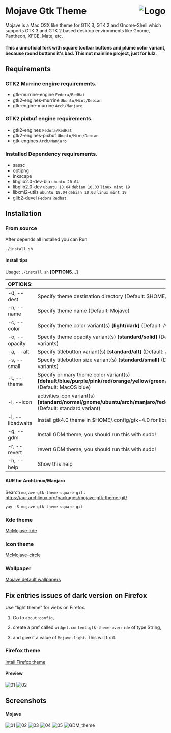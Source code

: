 <img src="https://github.com/vinceliuice/Sierra-gtk-theme/blob/imgs/logo.png" alt="Logo" align="right" /> Mojave Gtk Theme
======

Mojave is a Mac OSX like theme for GTK 3, GTK 2 and Gnome-Shell which supports GTK 3 and GTK 2 based desktop environments like Gnome, Pantheon, XFCE, Mate, etc.

#### This a unnoficial fork with square toolbar buttons and plume color variant, because round buttons it's bad. This not mainline project, just for lulz.

## Requirements
### GTK2 Murrine engine requirements.

- gtk-murrine-engine  `Fedora/RedHat`
- gtk2-engines-murrine  `Ubuntu/Mint/Debian`
- gtk-engine-murrine  `Arch/Manjaro`

### GTK2 pixbuf engine requirements.

- gtk2-engines  `Fedora/RedHat`
- gtk2-engines-pixbuf  `Ubuntu/Mint/Debian`
- gtk-engines  `Arch/Manjaro`

### Installed Dependency requirements.

- sassc
- optipng
- inkscape
- libglib2.0-dev-bin  `ubuntu 20.04`
- libglib2.0-dev  `ubuntu 18.04` `debian 10.03` `linux mint 19`
- libxml2-utils  `ubuntu 18.04` `debian 10.03` `linux mint 19`
- glib2-devel  `Fedora` `Redhat`

## Installation

### From source

After depends all installed you can Run

```bash
./install.sh
```

#### Install tips

Usage:  `./install.sh`  **[OPTIONS...]**

|  OPTIONS:           | |
|:--------------------|:-------------|
|-d, --dest           | Specify theme destination directory (Default: $HOME/.themes)|
|-n, --name           | Specify theme name (Default: Mojave)|
|-c, --color          | Specify theme color variant(s) **[light/dark]** (Default: All variants)|
|-o, --opacity        | Specify theme opacity variant(s) **[standard/solid]** (Default: All variants)|
|-a, --alt            | Specify titlebutton variant(s) **[standard/alt]** (Default: All variants)|
|-s, --small          | Specify titlebutton size variant(s) **[standard/small]** (Default: standard variants)|
|-t, --theme          | Specify primary theme color variant(s) **[default/blue/purple/pink/red/orange/yellow/green/grey/plume/all]** (Default: MacOS blue)|
|-i, --icon           | activities icon variant(s) **[standard/normal/gnome/ubuntu/arch/manjaro/fedora/debian/void]** (Default: standard variant)|
|-l, --libadwaita     | Install gtk4.0 theme in $HOME/.config/gtk-4.0 for libadwaita apps|
|-g, --gdm            | Install GDM theme, you should run this with sudo!|
|-r, --revert         | revert GDM theme, you should run this with sudo!|
|-h, --help           | Show this help|

#### AUR for ArchLinux/Manjaro
Search `mojave-gtk-theme-square-git` : https://aur.archlinux.org/packages/mojave-gtk-theme-git/

    yay -S mojave-gtk-theme-square-git

### Kde theme
[McMojave-kde](https://github.com/vinceliuice/McMojave-kde)

### Icon theme
[McMojave-circle](https://github.com/vinceliuice/McMojave-circle)

### Wallpaper
[Mojave default wallpapers](https://github.com/vinceliuice/Mojave-gtk-theme/blob/images/wallpapers)

## Fix entries issues of dark version on Firefox

Use "light theme" for webs on Firefox.

1. Go to `about:config`,

2. create a pref called `widget.content.gtk-theme-override` of type String,

3. and give it a value of `Mojave-light`. This will fix it.

### Firefox theme
[Intall Firefox theme](src/other/firefox)

#### Preview
![01](https://github.com/vinceliuice/Mojave-gtk-theme/blob/images/firefox01.png?raw=true)
![02](https://github.com/vinceliuice/Mojave-gtk-theme/blob/images/firefox02.png?raw=true)

## Screenshots

#### Mojave
![01](https://github.com/vinceliuice/Mojave-gtk-theme/blob/images/screenshot01.jpeg?raw=true)
![02](https://github.com/vinceliuice/Mojave-gtk-theme/blob/images/screenshot02.jpeg?raw=true)
![03](https://github.com/vinceliuice/Mojave-gtk-theme/blob/images/screenshot03.jpeg?raw=true)
![04](https://github.com/vinceliuice/Mojave-gtk-theme/blob/images/screenshot04.jpeg?raw=true)
![05](https://github.com/vinceliuice/Mojave-gtk-theme/blob/images/screenshot05.jpeg?raw=true)
![GDM_theme](https://github.com/vinceliuice/Mojave-gtk-theme/blob/images/login_screen.png?raw=true)
